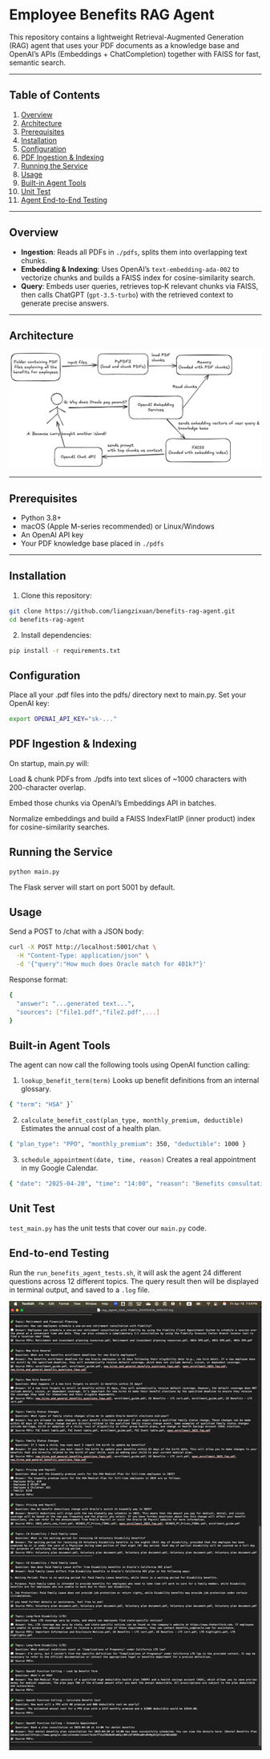 # Employee Benefits RAG Agent

This repository contains a lightweight Retrieval-Augmented Generation (RAG) agent that uses your PDF documents as a knowledge base and OpenAI’s APIs (Embeddings + ChatCompletion) together with FAISS for fast, semantic search.

---

## Table of Contents

1. [Overview](#overview)  
2. [Architecture](#architecture) 
3. [Prerequisites](#prerequisites)  
4. [Installation](#installation)  
5. [Configuration](#configuration)  
6. [PDF Ingestion & Indexing](#pdf-ingestion--indexing)  
7. [Running the Service](#running-the-service)  
8. [Usage](#usage)
9. [Built-in Agent Tools](#built-in-tools)
10. [Unit Test](#unit-test)  
11. [Agent End-to-End Testing](#end-to-end-testing)

---

## Overview

- **Ingestion**: Reads all PDFs in `./pdfs`, splits them into overlapping text chunks.  
- **Embedding & Indexing**: Uses OpenAI’s `text-embedding-ada-002` to vectorize chunks and builds a FAISS index for cosine-similarity search.  
- **Query**: Embeds user queries, retrieves top‑K relevant chunks via FAISS, then calls ChatGPT (`gpt-3.5-turbo`) with the retrieved context to generate precise answers.  

---

## Architecture
![Architecture](https://github.com/liangzixuan/benefits-rag-agent/blob/main/architecture.png)

---

## Prerequisites

- Python 3.8+  
- macOS (Apple M-series recommended) or Linux/Windows  
- An OpenAI API key  
- Your PDF knowledge base placed in `./pdfs`  

---

## Installation

1. Clone this repository:
  ```bash
  git clone https://github.com/liangzixuan/benefits-rag-agent.git
  cd benefits-rag-agent
  ```
2. Install dependencies:
  ```bash
  pip install -r requirements.txt
  ```

## Configuration
Place all your .pdf files into the pdfs/ directory next to main.py.
Set your OpenAI key:
```bash
export OPENAI_API_KEY="sk-..."
```

## PDF Ingestion & Indexing

On startup, main.py will:

Load & chunk PDFs from ./pdfs into text slices of ~1000 characters with 200-character overlap.

Embed those chunks via OpenAI’s Embeddings API in batches.

Normalize embeddings and build a FAISS IndexFlatIP (inner product) index for cosine-similarity searches.

## Running the Service
```bash
python main.py
```
The Flask server will start on port 5001 by default.

## Usage
Send a POST to /chat with a JSON body:
```bash
curl -X POST http://localhost:5001/chat \
  -H "Content-Type: application/json" \
  -d '{"query":"How much does Oracle match for 401k?"}'

```
Response format:
```bash
{
  "answer": "...generated text...",
  "sources": ["file1.pdf","file2.pdf",...]
}
```

## Built-in Agent Tools
The agent can now call the following tools using OpenAI function calling:
1. `lookup_benefit_term(term)` 
Looks up benefit definitions from an internal glossary.
```bash
{ "term": "HSA" }`
```
2. `calculate_benefit_cost(plan_type, monthly_premium, deductible)`
Estimates the annual cost of a health plan.
```bash
{ "plan_type": "PPO", "monthly_premium": 350, "deductible": 1000 }
```
3. `schedule_appointment(date, time, reason)`
Creates a real appointment in my Google Calendar.
```bash
{ "date": "2025-04-20", "time": "14:00", "reason": "Benefits consultation" }
```

## Unit Test
`test_main.py` has the unit tests that cover our `main.py` code.

## End-to-end Testing
Run the `run_benefits_agent_tests.sh`, it will ask the agent 24 different questions across 12 different topics. The query result then will be displayed in terminal output, and saved to a `.log` file.

![test-result](https://github.com/liangzixuan/benefits-rag-agent/blob/main/test_results_screenshot.png)